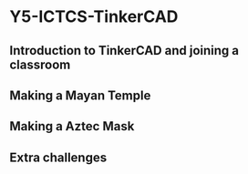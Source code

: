 # Y5-ICTCS-TinkerCAD
## Introduction to TinkerCAD and joining a classroom
## Making a Mayan Temple
## Making a Aztec Mask
## Extra challenges
